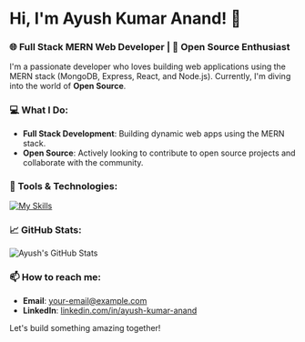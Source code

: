 # Hi, I'm Ayush Kumar Anand! 👋

### 🌐 Full Stack MERN Web Developer | 🌟 Open Source Enthusiast

I'm a passionate developer who loves building web applications using the MERN stack (MongoDB, Express, React, and Node.js). Currently, I'm diving into the world of **Open Source**.

### 💻 What I Do:
- **Full Stack Development**: Building dynamic web apps using the MERN stack.
- **Open Source**: Actively looking to contribute to open source projects and collaborate with the community.

### 🔧 Tools & Technologies:
[![My Skills](https://skillicons.dev/icons?i=c,cpp,py,bash,html,css,rust,js,ts,nodejs,react,nextjs,tailwind,mongodb,mysql,postgress,postman,prisma,npm,docker,git,github,linux,md,figma,arch,vim,neovim&theme=dark)](https://skillicons.dev)

### 📈 GitHub Stats:
![Ayush's GitHub Stats](https://github-readme-stats.vercel.app/api?username=ayushk-1801&show_icons=true&theme=radical)

### 📫 How to reach me:
- **Email**: [your-email@example.com](mailto:your-email@example.com)
- **LinkedIn**: [linkedin.com/in/ayush-kumar-anand](https://linkedin.com/in/ayush-kumar-anand)

Let's build something amazing together!
